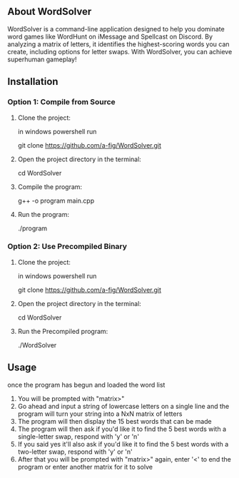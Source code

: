 ## About WordSolver
WordSolver is a command-line application designed to help you dominate word games like WordHunt on iMessage and Spellcast on Discord. By analyzing a matrix of letters, it identifies the highest-scoring words you can create, including options for letter swaps. With WordSolver, you can achieve superhuman gameplay!

## Installation
### Option 1: Compile from Source
1. Clone the project:
   
   in windows powershell run

   git clone https://github.com/a-fig/WordSolver.git
3. Open the project directory in the terminal:
   
   cd WordSolver
5. Compile the program:
   
   g++ -o program main.cpp
7. Run the program:
   
   ./program
### Option 2: Use Precompiled Binary
1. Clone the project:
   
   in windows powershell run

   git clone https://github.com/a-fig/WordSolver.git
3. Open the project directory in the terminal:
   
   cd WordSolver
5. Run the Precompiled program:
   
   ./WordSolver

## Usage
once the program has begun and loaded the word list
1. You will be prompted with "matrix>"
2. Go ahead and input a string of lowercase letters on a single line and the program will turn your string into a NxN matrix of letters
3. The program will then display the 15 best words that can be made
4. The program will then ask if you'd like it to find the 5 best words with a single-letter swap, respond with 'y' or 'n'
5. If you said yes it'll also ask if you'd like it to find the 5 best words with a two-letter swap, respond with 'y' or 'n'
6. After that you will be prompted with "matrix>" again, enter '<' to end the program or enter another matrix for it to solve
